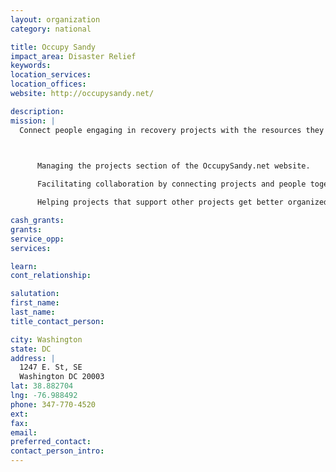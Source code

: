 ```yaml
---
layout: organization
category: national

title: Occupy Sandy
impact_area: Disaster Relief
keywords: 
location_services: 
location_offices: 
website: http://occupysandy.net/

description: 
mission: |
  Connect people engaging in recovery projects with the resources they need.  Our goal is to support the successful implementation of recovery projects through the creation of an economy of mutual aid.  Our responsibilities include:

  

      Managing the projects section of the OccupySandy.net website.

      Facilitating collaboration by connecting projects and people together.

      Helping projects that support other projects get better organized.

cash_grants: 
grants: 
service_opp: 
services: 

learn: 
cont_relationship: 

salutation: 
first_name: 
last_name: 
title_contact_person: 

city: Washington
state: DC
address: |
  1247 E. St, SE  
  Washington DC 20003
lat: 38.882704
lng: -76.988492
phone: 347-770-4520
ext: 
fax: 
email: 
preferred_contact: 
contact_person_intro: 
---
```

